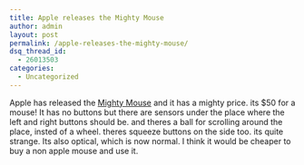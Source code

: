 ```yaml
---
title: Apple releases the Mighty Mouse
author: admin
layout: post
permalink: /apple-releases-the-mighty-mouse/
dsq_thread_id:
  - 26013503
categories:
  - Uncategorized
---
```

Apple has released the [Mighty Mouse][1] and it has a mighty price. its $50 for a mouse! It has no buttons but there are sensors under the place where the left and right buttons should be. and theres a ball for scrolling around the place, insted of a wheel. theres squeeze buttons on the side too. its quite strange. Its also optical, which is now normal. I think it would be cheaper to buy a non apple mouse and use it.

 [1]: http://www.apple.com/mightymouse/